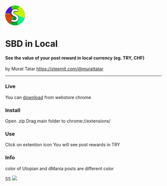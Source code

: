 ![](https://raw.githubusercontent.com/murattatar/SBD-Yerel/master/64.png)

# SBD in Local
#### See the value of your post reward in local currency (eg. TRY, CHF)
by Murat Tatar https://steemit.com/@murattatar

----
### Live
You can [download](https://chrome.google.com/webstore/detail/sbd-yerel/hpacacbhnnjbpdbbamlpnfcmibkdiodf) from webstore chrome 

### Install
Open .zip Drag main folder to chrome://extensions/

### Use
Click on extention icon You will see post rewards in TRY

### Info
color of Utopian and dMania posts are different color

SS
![](https://raw.githubusercontent.com/murattatar/SBD-Yerel/master/screen.png)